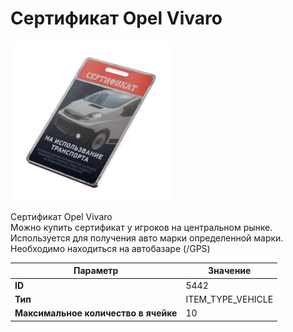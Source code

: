 # Сертификат Opel Vivaro

![Item Image](../img/5442.webp?raw=true)

Сертификат Opel Vivaro<br>Можно купить сертификат у игроков на центральном рынке.<br>Используется для получения авто марки определенной марки.<br>Необходимо находиться на автобазаре (/GPS)


| Параметр | Значение |
|----------|----------|
| **ID** | 5442 |
| **Тип** | ITEM_TYPE_VEHICLE |
| **Максимальное количество в ячейке** | 10 |

